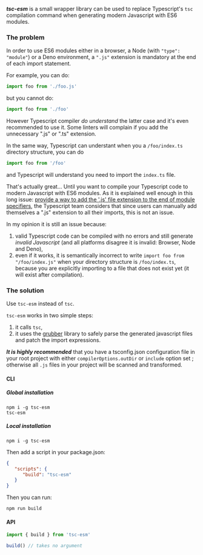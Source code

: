 ***tsc-esm*** is a small wrapper library can be used to replace Typescript's `tsc` compilation command when generating modern Javascript with ES6 modules.

### The problem

In order to use ES6 modules either in a browser, a Node (with `"type": "module"`) or a Deno environment, a `".js"` extension is mandatory at the end of each import statement.

For example, you can do:

```ts
import foo from './foo.js'
```

but you cannot do:


```ts
import foo from './foo'
```

However Typescript compiler *do understand* the latter case and it's even recommended to use it. Some linters will complain if you add the unnecessary ".js" or ".ts" extension.

In the same way, Typescript can understant when you a `/foo/index.ts` directory structure, you can do

```ts
import foo from '/foo'
```

and Typescript will understand you need to import the `index.ts` file.

That's actually great... Until you want to compile your Typescript code to modern Javascript with ES6 modules. As it is explained well enough in this long issue: [provide a way to add the '.js' file extension to the end of module specifiers](https://github.com/microsoft/TypeScript/issues/16577), the Typescript team considers that since users can manually add themselves a ".js" extension to all their imports, this is not an issue.

In my opinion it is still an issue because:

1. valid Typescript code can be compiled with no errors and still generate *invalid Javascript* (and all platforms disagree it is invalid: Browser, Node and Deno),
2. even if it works, it is semantically incorrect to write `import foo from "/foo/index.js"` when your directory structure is `/foo/index.ts`, because you are explicitly importing to a file that does not exist yet (it will exist after compilation).

### The solution

Use `tsc-esm` instead of `tsc`.

`tsc-esm` works in two simple steps:

1. it calls `tsc`,
2. it uses the [grubber](https://www.npmjs.com/package/@digitak/grubber) library to safely parse the generated javascript files and patch the import expressions.

***It is highly recommended*** that you have a tsconfig.json configuration file in your root project with either `compilerOptions.outDir` or `include` option set ; otherwise all `.js` files in your project will be scanned and transformed.

#### CLI

##### Global installation

```
npm i -g tsc-esm
tsc-esm
```

##### Local installation

```
npm i -g tsc-esm
```

Then add a script in your package.json:

```json
{
   "scripts": {
      "build": "tsc-esm"
   }
}
```

Then you can run:

```
npm run build
```

#### API

```ts
import { build } from 'tsc-esm'

build() // takes no argument
```
